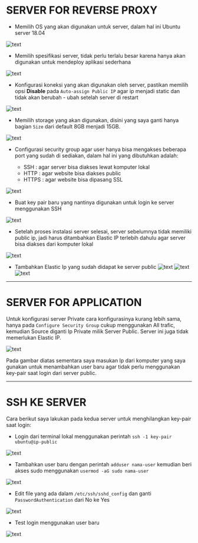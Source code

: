 # SERVER FOR REVERSE PROXY

- Memilih OS yang akan digunakan untuk server, dalam hal ini Ubuntu server 18.04

![text](1)

- Memilih spesifikasi server, tidak perlu terlalu besar karena hanya akan digunakan untuk mendeploy aplikasi sederhana

![text](2)

- Konfigurasi koneksi yang akan digunakan oleh server, pastikan memilih opsi **Disable** pada `Auto-assign Public IP` agar ip menjadi static dan tidak akan berubah - ubah setelah server di restart

![text](3)

- Memilih storage yang akan digunakan, disini yang saya ganti hanya bagian `Size` dari default 8GB menjadi 15GB.

![text](4)

- Configurasi security group agar user hanya bisa mengakses beberapa port yang sudah di sediakan, dalam hal ini yang dibutuhkan adalah: 

	- SSH   : agar server bisa diakses lewat komputer lokal 
	- HTTP  : agar website bisa diakses public
	- HTTPS : agar website bisa dipasang SSL 

![text](5)

- Buat key pair baru yang nantinya digunakan untuk login ke server menggunakan SSH

![text](6)

- Setelah proses instalasi server selesai, server sebelumnya tidak memiliki public ip, jadi harus ditambahkan Elastic IP terlebih dahulu agar server bisa diakses dari komputer lokal

![text](7)

- Tambahkan Elastic Ip yang sudah didapat ke server public
![text](8)
![text](9)
![text](10)

---

# SERVER FOR APPLICATION

Untuk konfigurasi server Private cara konfigurasinya kurang lebih sama, hanya pada `Configure Security Group` cukup menggunakan All trafic, kemudian Source diganti Ip Private milik Server Public. Server ini juga tidak memerlukan Elastic IP.

![text](15)

Pada gambar diatas sementara saya masukan Ip dari komputer yang saya gunakan untuk menambahkan user baru agar tidak perlu menggunakan key-pair saat login dari server public.

---
# SSH KE SERVER 

Cara berikut saya lakukan pada kedua server untuk menghilangkan key-pair saat login:

- Login dari terminal lokal menggunakan perintah `ssh -1 key-pair ubuntu@ip-public` 

![text](11)

- Tambahkan user baru dengan perintah `adduser nama-user` kemudian beri akses sudo menggunakan `usermod -aG sudo nama-user`

![text](12)

- Edit file yang ada dalam `/etc/ssh/sshd_config` dan ganti `PasswordAuthentication` dari No ke Yes 

![text](13)

- Test login menggunakan user baru

![text](14)